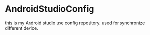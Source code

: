 # AndroidStudioConfig
 this is my Android studio use config repository. used for synchronize different device.
